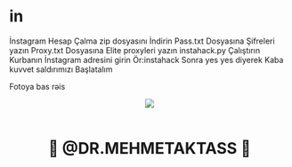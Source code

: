 # in
İnstagram Hesap Çalma zip dosyasını İndirin Pass.txt Dosyasına Şifreleri yazın Proxy.txt Dosyasına Elite proxyleri yazın instahack.py Çalıştırın Kurbanın İnstagram adresini girin Ör:instahack Sonra yes yes diyerek Kaba kuvvet saldırımızı Başlatalım

Fotoya bas rəis 

<p
align="center">
<a
href="https://instagram.com/dr.mehmetaktass?utm_medium=copy_link">
<img
src="https://raw.githubusercontent.com/DOG-E/Source/DOGE/Material/DogeTemplate.png">
</a>
<br>
<br>
<h1
align="center">

**🐶 @DR.MEHMETAKTASS 🐾**

</h1>
<h3
align="center">
